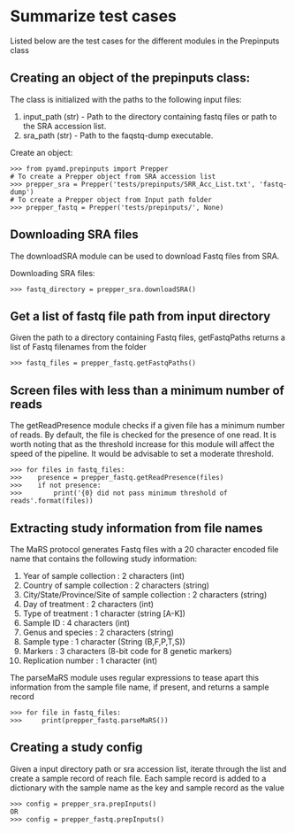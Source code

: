 # Summarize test cases

Listed below are the test cases for the different modules in the Prepinputs class

## Creating an object of the prepinputs class:

The class is initialized with the paths to the following input files:
1. input_path (str) - Path to the directory containing fastq files or path
to the SRA accession list.
2. sra_path (str) - Path to the faqstq-dump executable.

Create an object:

```{python}
>>> from pyamd.prepinputs import Prepper
# To create a Prepper object from SRA accession list
>>> prepper_sra = Prepper('tests/prepinputs/SRR_Acc_List.txt', 'fastq-dump')
# To create a Prepper object from Input path folder
>>> prepper_fastq = Prepper('tests/prepinputs/', None)
```


## Downloading SRA files

The downloadSRA module can be used to download Fastq files from SRA.

Downloading SRA files:

```{python}
>>> fastq_directory = prepper_sra.downloadSRA()
```

## Get a list of fastq file path from input directory

Given the path to a directory containing Fastq files, getFastqPaths returns
a list of Fastq filenames from the folder

```{python}
>>> fastq_files = prepper_fastq.getFastqPaths()
```

## Screen files with less than a minimum number of reads

The getReadPresence module checks if a given file has a minimum number of reads.
By default, the file is checked for the presence of one read. It is worth noting
that as the threshold increase for this module will affect the speed of the
pipeline. It would be advisable to set a moderate threshold.

```{python}
>>> for files in fastq_files:
>>>    presence = prepper_fastq.getReadPresence(files)
>>>    if not presence:
>>>        print('{0} did not pass minimum threshold of reads'.format(files))
```

## Extracting study information from file names

The MaRS protocol generates Fastq files with a 20 character encoded file name
that contains the following study information:
  1. Year of sample collection : 2 characters (int)
  2. Country of sample collection : 2 characters (string)
  3. City/State/Province/Site of sample collection : 2 characters (string)
  4. Day of treatment : 2 characters (int)
  5. Type of treatment : 1 character (string [A-K])
  6. Sample ID : 4 characters (int)
  7. Genus and species : 2 characters (string)
  8. Sample type : 1 character (String (B,F,P,T,S))
  9. Markers : 3 characters (8-bit code for 8 genetic markers)
  10. Replication number : 1 character (int)

The parseMaRS module uses regular expressions to tease apart this information
from the sample file name, if present, and returns a sample record

```{python}
>>> for file in fastq_files:
>>>     print(prepper_fastq.parseMaRS())
```

## Creating a study config

Given a input directory path or sra accession list, iterate through
the list and create a sample record of reach file. Each sample record is
added to a dictionary with the sample name as the key and sample record
as the value

```{python}
>>> config = prepper_sra.prepInputs()
OR
>>> config = prepper_fastq.prepInputs()
```
